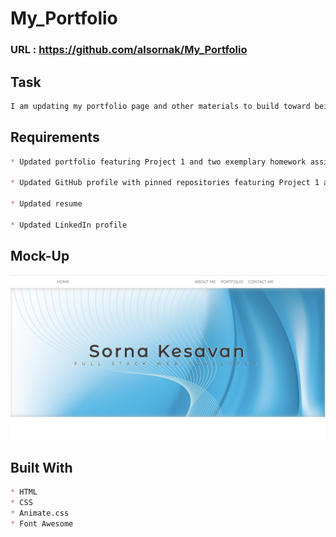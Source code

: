 # My_Portfolio

### URL : https://github.com/alsornak/My_Portfolio

## Task

```md
I am updating my portfolio page and other materials to build toward being employer-competitive.This site will run in the browser and feature dynamically updated HTML and CSS.
```

## Requirements
```md
* Updated portfolio featuring Project 1 and two exemplary homework assignments.

* Updated GitHub profile with pinned repositories featuring Project 1 and two exemplary assignments.

* Updated resume

* Updated LinkedIn profile
```

## Mock-Up
![screenshot of webpage](./assets/portfolio.png)


## Built With

```md
* HTML
* CSS
* Animate.css
* Font Awesome
```